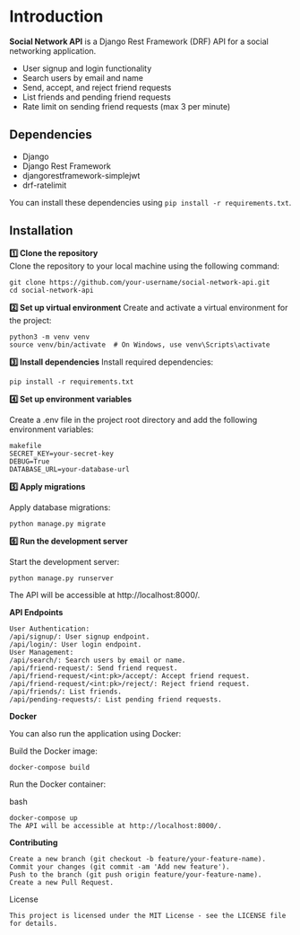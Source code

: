 # Introduction

**Social Network API** is a Django Rest Framework (DRF) API for a social networking application.

- User signup and login functionality
- Search users by email and name
- Send, accept, and reject friend requests
- List friends and pending friend requests
- Rate limit on sending friend requests (max 3 per minute)


## Dependencies

- Django
- Django Rest Framework
- djangorestframework-simplejwt
- drf-ratelimit

You can install these dependencies using `pip install -r requirements.txt`.

## Installation

**1️⃣ Clone the repository**  
Clone the repository to your local machine using the following command:

```
git clone https://github.com/your-username/social-network-api.git
cd social-network-api
```

**2️⃣ Set up virtual environment**
Create and activate a virtual environment for the project:

```
python3 -m venv venv
source venv/bin/activate  # On Windows, use venv\Scripts\activate 
```

**3️⃣ Install dependencies**
Install required dependencies:

```
pip install -r requirements.txt
```

**4️⃣ Set up environment variables**

Create a .env file in the project root directory and add the following environment variables:
```
makefile
SECRET_KEY=your-secret-key
DEBUG=True
DATABASE_URL=your-database-url
```

**5️⃣ Apply migrations**

Apply database migrations:

```
python manage.py migrate
```
**6️⃣ Run the development server**

Start the development server:

```
python manage.py runserver
```
The API will be accessible at http://localhost:8000/.

**API Endpoints**
```
User Authentication:
/api/signup/: User signup endpoint.
/api/login/: User login endpoint.
User Management:
/api/search/: Search users by email or name.
/api/friend-request/: Send friend request.
/api/friend-request/<int:pk>/accept/: Accept friend request.
/api/friend-request/<int:pk>/reject/: Reject friend request.
/api/friends/: List friends.
/api/pending-requests/: List pending friend requests.
```
**Docker**

You can also run the application using Docker:

Build the Docker image:
```
docker-compose build
```
Run the Docker container:

bash
```
docker-compose up
The API will be accessible at http://localhost:8000/.
```
**Contributing**
```Fork the repository.
Create a new branch (git checkout -b feature/your-feature-name).
Commit your changes (git commit -am 'Add new feature').
Push to the branch (git push origin feature/your-feature-name).
Create a new Pull Request.
```
License
```
This project is licensed under the MIT License - see the LICENSE file for details.
```
